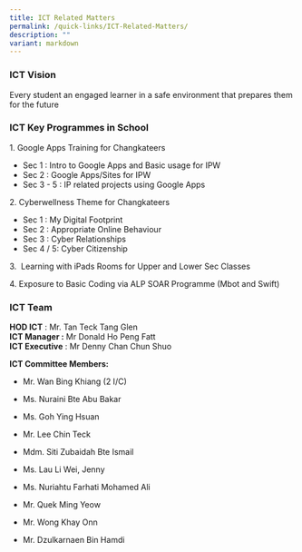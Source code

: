 ```yaml
---
title: ICT Related Matters
permalink: /quick-links/ICT-Related-Matters/
description: ""
variant: markdown
---
```

### ICT Vision

Every student an engaged learner in a safe environment that prepares them for the future  
  

### ICT Key Programmes in School

  

1\. Google Apps Training for Changkateers

*   Sec 1 : Intro to Google Apps and Basic usage for IPW
*   Sec 2 : Google Apps/Sites for IPW
*   Sec 3 - 5 : IP related projects using Google Apps

2\. Cyberwellness Theme for Changkateers

*   Sec 1 : My Digital Footprint
*   Sec 2 : Appropriate Online Behaviour
*   Sec 3 : Cyber Relationships
*   Sec 4 / 5: Cyber Citizenship

  
3.  Learning with iPads Rooms for Upper and Lower Sec Classes  
  
4. Exposure to Basic Coding via ALP SOAR Programme (Mbot and Swift)  
  
  

### ICT Team

**HOD ICT** : Mr. Tan Teck Tang Glen  
**ICT Manager :** Mr Donald Ho Peng Fatt  
**ICT Executive** : Mr Denny Chan Chun Shuo  

**ICT Committee Members:**  
  

*   Mr. Wan Bing Khiang (2 I/C)
*   Ms. Nuraini Bte Abu Bakar
*   Ms. Goh Ying Hsuan  
    
*   Mr. Lee Chin Teck
*   Mdm. Siti Zubaidah Bte Ismail
*   Ms. Lau Li Wei, Jenny
*   Ms. Nuriahtu Farhati Mohamed Ali
*   Mr. Quek Ming Yeow 
*   Mr. Wong Khay Onn
*   Mr. Dzulkarnaen Bin Hamdi